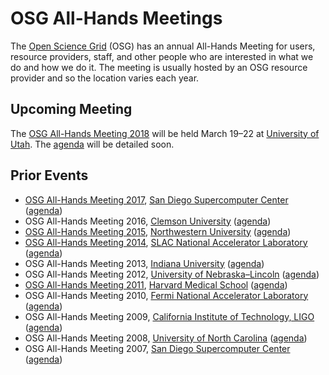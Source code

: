 # OSG All-Hands Meetings

The [Open Science Grid](https://www.opensciencegrid.org) (OSG) has an annual All-Hands Meeting for users, resource
providers, staff, and other people who are interested in what we do and how we do it.  The meeting is usually hosted by
an OSG resource provider and so the location varies each year.

## Upcoming Meeting

The [OSG All-Hands Meeting 2018](/2018/index.md) will be held March 19&ndash;22 at [University of
Utah](https://www.utah.edu/).  The [agenda](https://indico.fnal.gov/event/15344/) will be detailed soon.

## Prior Events

* [OSG All-Hands Meeting 2017](https://www.eiseverywhere.com/ehome/221621),
  [San Diego Supercomputer Center](http://www.sdsc.edu/)
  ([agenda](https://indico.fnal.gov/event/12973/))
* OSG All-Hands Meeting 2016,
  [Clemson University](http://www.clemson.edu/)
  ([agenda](https://indico.fnal.gov/event/10571/))
* [OSG All-Hands Meeting 2015](http://sites.northwestern.edu/osg-ahm2015/),
  [Northwestern University](http://www.northwestern.edu/)
  ([agenda](https://indico.fnal.gov/event/8580/))
* [OSG All-Hands Meeting 2014](https://app.certain.com/profile/web/index.cfm?PKwebID=0x5948342f2c&varPage=home),
  [SLAC National Accelerator Laboratory](https://www6.slac.stanford.edu/)
  ([agenda](https://indico.fnal.gov/event/7207/))
* OSG All-Hands Meeting 2013,
  [Indiana University](https://www.iu.edu/)
  ([agenda](https://indico.fnal.gov/event/5610/))
* OSG All-Hands Meeting 2012,
  [University of Nebraska&ndash;Lincoln](http://hcc.unl.edu/)
  ([agenda](https://indico.fnal.gov/event/5109/))
* [OSG All-Hands Meeting 2011](https://sites.google.com/a/hkl.hms.harvard.edu/osgahm-2011/),
  [Harvard Medical School](https://hms.harvard.edu/)
  ([agenda](https://indico.fnal.gov/event/3627/))
* OSG All-Hands Meeting 2010,
  [Fermi National Accelerator Laboratory](http://www.fnal.gov/)
  ([agenda](https://indico.fnal.gov/event/2871/))
* OSG All-Hands Meeting 2009,
  [California Institute of Technology, LIGO](https://www.ligo.caltech.edu/LA)
  ([agenda](https://indico.fnal.gov/event/2012/))
* OSG All-Hands Meeting 2008,
  [University of North Carolina](http://www.unc.edu/)
  ([agenda](https://indico.fnal.gov/event/1037/))
* OSG All-Hands Meeting 2007,
  [San Diego Supercomputer Center](http://www.sdsc.edu/)
  ([agenda](https://indico.fnal.gov/event/468/))
